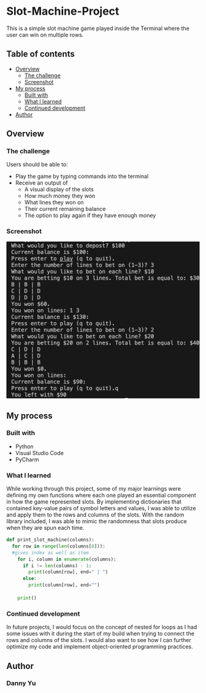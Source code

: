 # Slot-Machine-Project

This is a simple slot machine game played inside the Terminal where the user can win on multiple rows.

## Table of contents

- [Overview](#overview)
  - [The challenge](#the-challenge)
  - [Screenshot](#screenshot)
- [My process](#my-process)
  - [Built with](#built-with)
  - [What I learned](#what-i-learned)
  - [Continued development](#continued-development)
- [Author](#author)

## Overview

### The challenge

Users should be able to:

- Play the game by typing commands into the terminal
- Receive an output of
  - A visual display of the slots 
  - How much money they won
  - What lines they won on
  - Their current remaining balance
  - The option to play again if they have enough money

### Screenshot

![](./slotMachineGamePic.png)

## My process

### Built with

- Python
- Visual Studio Code
- PyCharm

### What I learned

While working through this project, some of my major learnings were defining my own functions where each one played an essential component in how the game represented slots. By implementing dictionaries that contained key-value pairs of symbol letters and values, I was able to utilize and apply them to the rows and columns of the slots. With the random library included, I was able to mimic the randomness that slots produce when they are spun each time.

```python
def print_slot_machine(columns):
  for row in range(len(columns[0])):
  #gives index as well as item
    for i, column in enumerate(columns):
      if i != len(columns) - 1:
        print(column[row], end=" | ")
      else:
        print(column[row], end="")

    print()
```

### Continued development

In future projects, I would focus on the concept of nested for loops as I had some issues with it during the start of my build when trying to connect the rows and columns of the slots. I would also want to see how I can further optimize my code and implement object-oriented programming practices.

## Author

### Danny Yu
